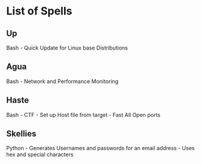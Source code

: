 # List of Spells
## Up 
Bash - Quick Update for Linux base Distributions
## Agua
Bash - Network and Performance Monitoring
## Haste 
Bash - CTF - Set up Host file from target - Fast All Open ports
## Skellies
Python - Generates Usernames and passwords for an email address - Uses hex and special characters



